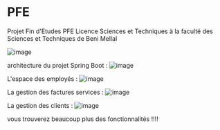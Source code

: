 # PFE
Projet Fin d'Etudes PFE Licence Sciences et Techniques à la faculté des Sciences et Techniques de Beni Mellal

![image](https://user-images.githubusercontent.com/75868840/215358919-9b5c8258-da16-4402-9b77-2853c56d51f2.png)


architecture du projet Spring Boot :
![image](https://user-images.githubusercontent.com/75868840/215358893-e588de9b-3bd3-475d-bba2-79dfb04556af.png)


L'espace des employés :
![image](https://user-images.githubusercontent.com/75868840/215358950-783f90ba-4648-4232-bc96-8381a0a95717.png)


La gestion des factures services :
![image](https://user-images.githubusercontent.com/75868840/215358999-3b4a572b-26a5-4b52-bd3b-5be7fd65d9dc.png)


La gestion des clients :
![image](https://user-images.githubusercontent.com/75868840/215359011-de106109-97b4-4dd7-8d2d-d16cf3a250e0.png)



vous trouverez beaucoup plus des fonctionnalités !!!!
